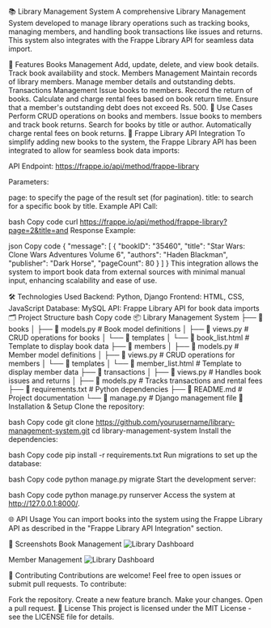 📚 Library Management System
A comprehensive Library Management System developed to manage library operations such as tracking books, managing members, and handling book transactions like issues and returns. This system also integrates with the Frappe Library API for seamless data import.

🚀 Features
Books Management
Add, update, delete, and view book details.
Track book availability and stock.
Members Management
Maintain records of library members.
Manage member details and outstanding debts.
Transactions Management
Issue books to members.
Record the return of books.
Calculate and charge rental fees based on book return time.
Ensure that a member's outstanding debt does not exceed Rs. 500.
🔄 Use Cases
Perform CRUD operations on books and members.
Issue books to members and track book returns.
Search for books by title or author.
Automatically charge rental fees on book returns.
🔗 Frappe Library API Integration
To simplify adding new books to the system, the Frappe Library API has been integrated to allow for seamless book data imports:

API Endpoint:
https://frappe.io/api/method/frappe-library

Parameters:

page: to specify the page of the result set (for pagination).
title: to search for a specific book by title.
Example API Call:

bash
Copy code
curl https://frappe.io/api/method/frappe-library?page=2&title=and
Response Example:

json
Copy code
{
  "message": [
    {
      "bookID": "35460",
      "title": "Star Wars: Clone Wars Adventures Volume 6",
      "authors": "Haden Blackman",
      "publisher": "Dark Horse",
      "pageCount": 80
    }
  ]
}
This integration allows the system to import book data from external sources with minimal manual input, enhancing scalability and ease of use.

🛠️ Technologies Used
Backend: Python, Django
Frontend: HTML, CSS, JavaScript
Database: MySQL
API: Frappe Library API for book data imports
🗂️ Project Structure
bash
Copy code
📦 Library Management System
├── 📁 books
│   ├── 📄 models.py        # Book model definitions
│   ├── 📄 views.py         # CRUD operations for books
│   └── 📄 templates
│       └── 📄 book_list.html   # Template to display book data
├── 📁 members
│   ├── 📄 models.py        # Member model definitions
│   ├── 📄 views.py         # CRUD operations for members
│   └── 📄 templates
│       └── 📄 member_list.html   # Template to display member data
├── 📁 transactions
│   ├── 📄 views.py         # Handles book issues and returns
│   ├── 📄 models.py        # Tracks transactions and rental fees
├── 📄 requirements.txt      # Python dependencies
├── 📄 README.md             # Project documentation
└── 📄 manage.py             # Django management file
🔧 Installation & Setup
Clone the repository:

bash
Copy code
git clone https://github.com/yourusername/library-management-system.git
cd library-management-system
Install the dependencies:

bash
Copy code
pip install -r requirements.txt
Run migrations to set up the database:

bash
Copy code
python manage.py migrate
Start the development server:

bash
Copy code
python manage.py runserver
Access the system at http://127.0.0.1:8000/.

🌐 API Usage
You can import books into the system using the Frappe Library API as described in the "Frappe Library API Integration" section.

📸 Screenshots
Book Management
![Library Dashboard](https://github.com/harini/Library_Management/blob/main/screenshots/screenshot(134).png)


Member Management
![Library Dashboard](https://github.com/harini/Library_Management/blob/main/screenshots/screenshot(137).png)



🤝 Contributing
Contributions are welcome! Feel free to open issues or submit pull requests. To contribute:

Fork the repository.
Create a new feature branch.
Make your changes.
Open a pull request.
📝 License
This project is licensed under the MIT License - see the LICENSE file for details.

